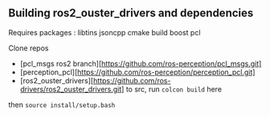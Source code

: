 ## Building ros2_ouster_drivers and dependencies

Requires packages : 
    libtins
    jsoncpp cmake build
    boost
    pcl

Clone repos
- [pcl_msgs ros2 branch][https://github.com/ros-perception/pcl_msgs.git]
- [perception_pcl][https://github.com/ros-perception/perception_pcl.git]
- [ros2_ouster_drivers][https://github.com/ros-drivers/ros2_ouster_drivers.git]
to src, run `colcon build` here

then `source install/setup.bash`
